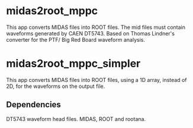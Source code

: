 # midas2root_mppc

This app converts MIDAS files into ROOT files. The mid files must contain waveforms generated by CAEN DT5743. Based on Thomas Lindner's converter for the PTF/ Big Red Board waveform analysis. 

# midas2root_mppc_simpler

This app converts MIDAS files into ROOT files, using a 1D array, instead of 2D, for the waveforms on the output file. 

## Dependencies
DT5743 waveform head files.
MIDAS, ROOT and rootana.